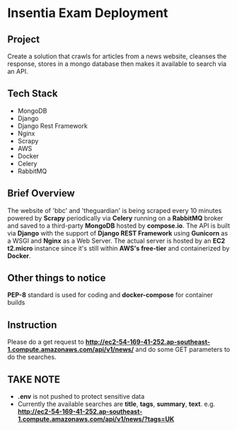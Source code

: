# Insentia Exam Deployment

## Project
Create a solution that crawls for articles from a news website, cleanses the response, stores in a mongo database then makes it available to search via an API.

## Tech Stack
- MongoDB
- Django
- Django Rest Framework
- Nginx
- Scrapy
- AWS
- Docker
- Celery
- RabbitMQ

## Brief Overview
The website of 'bbc' and 'theguardian' is being scraped every 10 minutes powered by **Scrapy** periodically via **Celery** running on a **RabbitMQ** broker and saved to a third-party **MongoDB** hosted by **compose.io**. The API is built via **Django** with the support of **Django REST Framework** using **Gunicorn** as a WSGI and **Nginx** as a Web Server. The actual server is hosted by an **EC2 t2.micro** instance since it's still within **AWS's free-tier** and containerized by **Docker**.

## Other things to notice
**PEP-8** standard is used for coding and **docker-compose** for container builds

## Instruction
Please do a get request to **http://ec2-54-169-41-252.ap-southeast-1.compute.amazonaws.com/api/v1/news/** and do some GET parameters to do the searches.

## TAKE NOTE
- **.env** is not pushed to protect sensitive data
- Currently the available searches are **title**, **tags**, **summary**, **text**. e.g. **http://ec2-54-169-41-252.ap-southeast-1.compute.amazonaws.com/api/v1/news/?tags=UK**